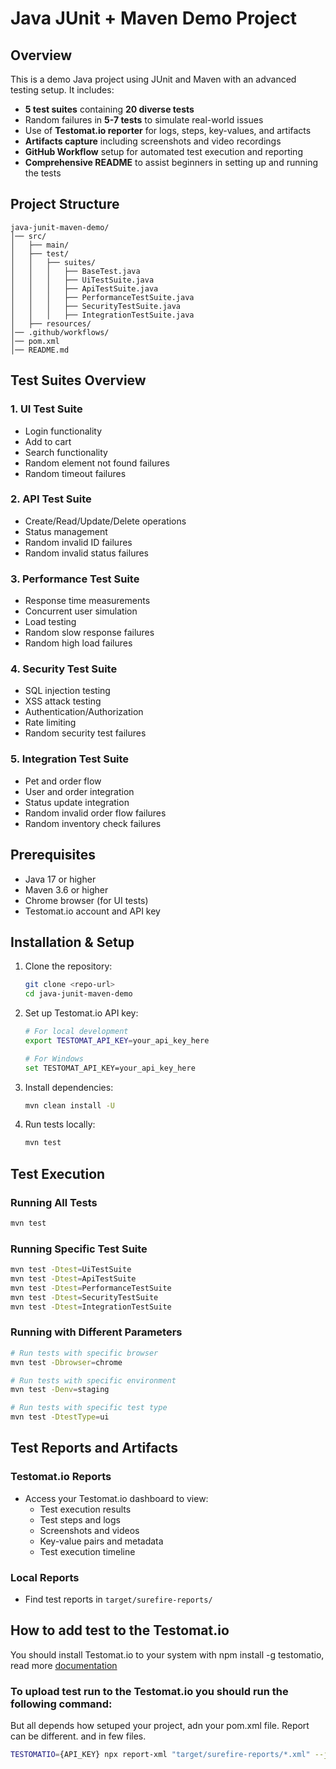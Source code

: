 # Java JUnit + Maven Demo Project

## Overview
This is a demo Java project using JUnit and Maven with an advanced testing setup. It includes:
- **5 test suites** containing **20 diverse tests**
- Random failures in **5-7 tests** to simulate real-world issues
- Use of **Testomat.io reporter** for logs, steps, key-values, and artifacts
- **Artifacts capture** including screenshots and video recordings
- **GitHub Workflow** setup for automated test execution and reporting
- **Comprehensive README** to assist beginners in setting up and running the tests

## Project Structure
```
java-junit-maven-demo/
│── src/
│   ├── main/
│   ├── test/
│   │   ├── suites/
│   │   │   ├── BaseTest.java
│   │   │   ├── UiTestSuite.java
│   │   │   ├── ApiTestSuite.java
│   │   │   ├── PerformanceTestSuite.java
│   │   │   ├── SecurityTestSuite.java
│   │   │   ├── IntegrationTestSuite.java
│   ├── resources/
│── .github/workflows/
│── pom.xml
│── README.md
```

## Test Suites Overview

### 1. UI Test Suite
- Login functionality
- Add to cart
- Search functionality
- Random element not found failures
- Random timeout failures

### 2. API Test Suite
- Create/Read/Update/Delete operations
- Status management
- Random invalid ID failures
- Random invalid status failures

### 3. Performance Test Suite
- Response time measurements
- Concurrent user simulation
- Load testing
- Random slow response failures
- Random high load failures

### 4. Security Test Suite
- SQL injection testing
- XSS attack testing
- Authentication/Authorization
- Rate limiting
- Random security test failures

### 5. Integration Test Suite
- Pet and order flow
- User and order integration
- Status update integration
- Random invalid order flow failures
- Random inventory check failures

## Prerequisites
- Java 17 or higher
- Maven 3.6 or higher
- Chrome browser (for UI tests)
- Testomat.io account and API key

## Installation & Setup

1. Clone the repository:
   ```sh
   git clone <repo-url>
   cd java-junit-maven-demo
   ```

2. Set up Testomat.io API key:
   ```sh
   # For local development
   export TESTOMAT_API_KEY=your_api_key_here
   
   # For Windows
   set TESTOMAT_API_KEY=your_api_key_here
   ```

3. Install dependencies:
   ```sh
   mvn clean install -U
   ```

4. Run tests locally:
   ```sh
   mvn test
   ```

## Test Execution

### Running All Tests
```sh
mvn test
```

### Running Specific Test Suite
```sh
mvn test -Dtest=UiTestSuite
mvn test -Dtest=ApiTestSuite
mvn test -Dtest=PerformanceTestSuite
mvn test -Dtest=SecurityTestSuite
mvn test -Dtest=IntegrationTestSuite
```

### Running with Different Parameters
```sh
# Run tests with specific browser
mvn test -Dbrowser=chrome

# Run tests with specific environment
mvn test -Denv=staging

# Run tests with specific test type
mvn test -DtestType=ui
```

## Test Reports and Artifacts

### Testomat.io Reports
- Access your Testomat.io dashboard to view:
  - Test execution results
  - Test steps and logs
  - Screenshots and videos
  - Key-value pairs and metadata
  - Test execution timeline

### Local Reports
- Find test reports in `target/surefire-reports/`


## How to add test to the Testomat.io

You should install Testomat.io to your system with npm install -g testomatio, read more [documentation](https://docs.testomat.io/project/runs/reporter/junit/#junit)

### To upload test run to the Testomat.io you should run the following command:

But all depends how setuped your project, adn your pom.xml file. Report can be different. and in few files.
```sh
TESTOMATIO={API_KEY} npx report-xml "target/surefire-reports/*.xml" --java-tests
```

